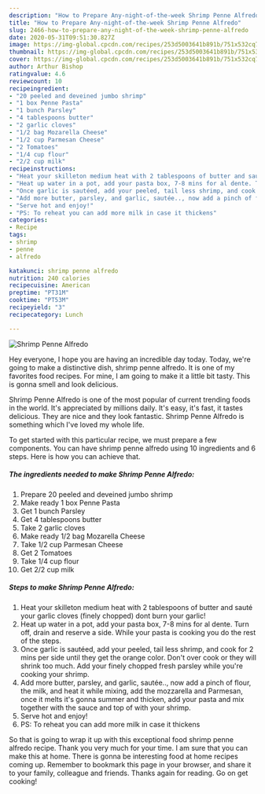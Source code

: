 ```yaml
---
description: "How to Prepare Any-night-of-the-week Shrimp Penne Alfredo"
title: "How to Prepare Any-night-of-the-week Shrimp Penne Alfredo"
slug: 2466-how-to-prepare-any-night-of-the-week-shrimp-penne-alfredo
date: 2020-05-31T09:51:30.827Z
image: https://img-global.cpcdn.com/recipes/253d5003641b891b/751x532cq70/shrimp-penne-alfredo-recipe-main-photo.jpg
thumbnail: https://img-global.cpcdn.com/recipes/253d5003641b891b/751x532cq70/shrimp-penne-alfredo-recipe-main-photo.jpg
cover: https://img-global.cpcdn.com/recipes/253d5003641b891b/751x532cq70/shrimp-penne-alfredo-recipe-main-photo.jpg
author: Arthur Bishop
ratingvalue: 4.6
reviewcount: 10
recipeingredient:
- "20 peeled and deveined jumbo shrimp"
- "1 box Penne Pasta"
- "1 bunch Parsley"
- "4 tablespoons butter"
- "2 garlic cloves"
- "1/2 bag Mozarella Cheese"
- "1/2 cup Parmesan Cheese"
- "2 Tomatoes"
- "1/4 cup flour"
- "2/2 cup milk"
recipeinstructions:
- "Heat your skilleton medium heat with 2 tablespoons of butter and sauté your garlic cloves (finely chopped) dont burn your garlic!"
- "Heat up water in a pot, add your pasta box, 7-8 mins for al dente. Turn off, drain and reserve a side. While your pasta is cooking you do the rest of the steps."
- "Once garlic is sautéed, add your peeled, tail less shrimp, and cook for 2 mins per side until they get the orange color. Don&#39;t over cook or they will shrink too much. Add your finely chopped fresh parsley while you&#39;re cooking your shrimp."
- "Add more butter, parsley, and garlic, sautée.., now add a pinch of flour, the milk, and heat it while mixing, add the mozzarella and Parmesan, once it melts it&#39;s gonna summer and thicken, add your pasta and mix together with the sauce and top of with your shrimp."
- "Serve hot and enjoy!"
- "PS: To reheat you can add more milk in case it thickens"
categories:
- Recipe
tags:
- shrimp
- penne
- alfredo

katakunci: shrimp penne alfredo 
nutrition: 240 calories
recipecuisine: American
preptime: "PT31M"
cooktime: "PT53M"
recipeyield: "3"
recipecategory: Lunch

---
```



![Shrimp Penne Alfredo](https://img-global.cpcdn.com/recipes/253d5003641b891b/751x532cq70/shrimp-penne-alfredo-recipe-main-photo.jpg)

Hey everyone, I hope you are having an incredible day today. Today, we're going to make a distinctive dish, shrimp penne alfredo. It is one of my favorites food recipes. For mine, I am going to make it a little bit tasty. This is gonna smell and look delicious.



Shrimp Penne Alfredo is one of the most popular of current trending foods in the world. It's appreciated by millions daily. It's easy, it's fast, it tastes delicious. They are nice and they look fantastic. Shrimp Penne Alfredo is something which I've loved my whole life.


To get started with this particular recipe, we must prepare a few components. You can have shrimp penne alfredo using 10 ingredients and 6 steps. Here is how you can achieve that.

<!--inarticleads1-->

##### The ingredients needed to make Shrimp Penne Alfredo:

1. Prepare 20 peeled and deveined jumbo shrimp
1. Make ready 1 box Penne Pasta
1. Get 1 bunch Parsley
1. Get 4 tablespoons butter
1. Take 2 garlic cloves
1. Make ready 1/2 bag Mozarella Cheese
1. Take 1/2 cup Parmesan Cheese
1. Get 2 Tomatoes
1. Take 1/4 cup flour
1. Get 2/2 cup milk




<!--inarticleads2-->

##### Steps to make Shrimp Penne Alfredo:

1. Heat your skilleton medium heat with 2 tablespoons of butter and sauté your garlic cloves (finely chopped) dont burn your garlic!
1. Heat up water in a pot, add your pasta box, 7-8 mins for al dente. Turn off, drain and reserve a side. While your pasta is cooking you do the rest of the steps.
1. Once garlic is sautéed, add your peeled, tail less shrimp, and cook for 2 mins per side until they get the orange color. Don&#39;t over cook or they will shrink too much. Add your finely chopped fresh parsley while you&#39;re cooking your shrimp.
1. Add more butter, parsley, and garlic, sautée.., now add a pinch of flour, the milk, and heat it while mixing, add the mozzarella and Parmesan, once it melts it&#39;s gonna summer and thicken, add your pasta and mix together with the sauce and top of with your shrimp.
1. Serve hot and enjoy!
1. PS: To reheat you can add more milk in case it thickens




So that is going to wrap it up with this exceptional food shrimp penne alfredo recipe. Thank you very much for your time. I am sure that you can make this at home. There is gonna be interesting food at home recipes coming up. Remember to bookmark this page in your browser, and share it to your family, colleague and friends. Thanks again for reading. Go on get cooking!
